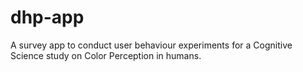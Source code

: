 # dhp-app
A survey app to conduct user behaviour experiments for a Cognitive Science study on Color Perception in humans. 
